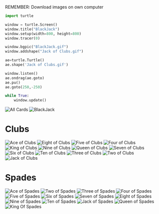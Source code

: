 REMEMBER: Download images on own computer

```python
import turtle

window = turtle.Screen()
window.title("BlackJack")
window.setup(width=800, height=800)
window.tracer(0)

window.bgpic("BlackJack.gif")
window.addshape("Jack of Clubs.gif")

ae=turtle.Turtle()
ae.shape('Jack of Clubs.gif')

window.listen()
ae.ondrag(ae.goto)
ae.pu()
ae.goto(250,-250)

while True:
    window.update()
```

![All Cards](https://user-images.githubusercontent.com/90699946/145810994-6806f77a-7d5b-4455-b2b8-e5d57945b75e.gif)
![BlackJack](https://user-images.githubusercontent.com/90699946/145813149-70fc240d-a934-4a4b-9a73-a8370b42ef17.gif)

# Clubs
![Ace of Clubs](https://user-images.githubusercontent.com/90699946/145811128-c4d20a04-1347-4ac3-a473-bdc628bbe1a5.gif)
![Eight of Clubs](https://user-images.githubusercontent.com/90699946/145811166-781f02d6-45b1-45b2-b77b-1f90d6b1deb7.gif)
![Five of Clubs](https://user-images.githubusercontent.com/90699946/145812964-07b76c5e-fff1-4b82-877a-f92fc0f21072.gif)
![Four of Clubs](https://user-images.githubusercontent.com/90699946/145812974-c51e99db-acc1-40b3-943b-467562a9e11c.gif)
![King of Clubs](https://user-images.githubusercontent.com/90699946/145813004-7f3a9b02-35f8-4ef1-808d-89a036ff8a02.gif)
![Nine of Clubs](https://user-images.githubusercontent.com/90699946/145813018-2cee6388-d2c5-4d77-9964-cd206e8c6254.gif)
![Queen of Clubs](https://user-images.githubusercontent.com/90699946/145813033-0aaed16c-8ec5-447d-99e5-2e3670c40c8e.gif)
![Seven of Clubs](https://user-images.githubusercontent.com/90699946/145813043-31b02370-7d36-4068-a612-1a0aff5d049c.gif)
![Six of Clubs](https://user-images.githubusercontent.com/90699946/145813069-01ecc940-4727-41f7-9dc2-7a294405c9c9.gif)
![Ten of Clubs](https://user-images.githubusercontent.com/90699946/145813074-42c0551f-875a-49c6-b38d-d181aa3b1cfe.gif)
![Three of Clubs](https://user-images.githubusercontent.com/90699946/145813078-0944b786-e0a2-4533-9778-f51a33a91968.gif)
![Two of Clubs](https://user-images.githubusercontent.com/90699946/145813085-11a0fca6-19cf-47c9-8759-40910596d5d7.gif)
![Jack of Clubs](https://user-images.githubusercontent.com/90699946/145813158-46370eb7-5745-4f66-9bf4-5bb73713bf93.gif)

# Spades
![Ace of Spades](https://user-images.githubusercontent.com/90699946/146025728-ab4693fa-e077-4bd9-8aeb-197d9ef5d66c.gif)
![Two of Spades](https://user-images.githubusercontent.com/90699946/146025736-186e7196-25d8-40e5-895c-6b65c4beb0b6.gif)
![Three of Spades](https://user-images.githubusercontent.com/90699946/146025756-19fbf5ac-74d6-4574-9a3f-356bc09af4a1.gif)
![Four of Spades](https://user-images.githubusercontent.com/90699946/146025779-20485a37-d749-49df-bf6e-6ab480db7313.gif)
![Five of Spades](https://user-images.githubusercontent.com/90699946/146025787-b6f543a8-b0c3-459c-bef3-effb7408e3c7.gif)
![Six of Spades](https://user-images.githubusercontent.com/90699946/146025792-19772109-2d76-43ce-b2e0-845b75954026.gif)
![Seven of Spades](https://user-images.githubusercontent.com/90699946/146025803-a9f24dee-41fb-473f-880a-e284528c22bf.gif)
![Eight of Spades](https://user-images.githubusercontent.com/90699946/146025810-ac52a549-b3cd-4fb8-8f31-66882bff52c2.gif)
![Nine of Spades](https://user-images.githubusercontent.com/90699946/146025824-cd1ca92b-f0b2-4c65-b2cc-754d24b061e8.gif)
![Ten of Spades](https://user-images.githubusercontent.com/90699946/146025835-b0295f29-ff6a-49ee-9197-458270830ae1.gif)
![Jack of Spades](https://user-images.githubusercontent.com/90699946/146025852-4dcb7e17-ac56-4481-84cb-7905ec9b415e.gif)
![Queen of Spades](https://user-images.githubusercontent.com/90699946/146025867-1d90cd8e-7852-4250-af33-be82c8b4bb75.gif)
![King Of Spades](https://user-images.githubusercontent.com/90699946/146025873-ee63c3ce-9531-4031-bba3-8e9f80a62ccf.gif)











